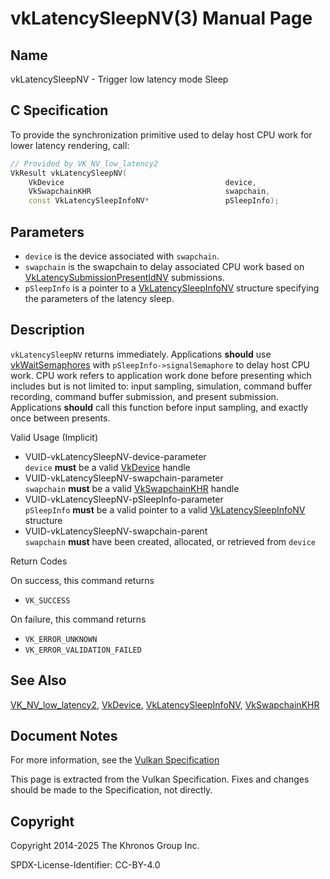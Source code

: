# vkLatencySleepNV(3) Manual Page

## Name

vkLatencySleepNV - Trigger low latency mode Sleep



## [](#_c_specification)C Specification

To provide the synchronization primitive used to delay host CPU work for lower latency rendering, call:

```c++
// Provided by VK_NV_low_latency2
VkResult vkLatencySleepNV(
    VkDevice                                    device,
    VkSwapchainKHR                              swapchain,
    const VkLatencySleepInfoNV*                 pSleepInfo);
```

## [](#_parameters)Parameters

- `device` is the device associated with `swapchain`.
- `swapchain` is the swapchain to delay associated CPU work based on [VkLatencySubmissionPresentIdNV](https://registry.khronos.org/vulkan/specs/latest/man/html/VkLatencySubmissionPresentIdNV.html) submissions.
- `pSleepInfo` is a pointer to a [VkLatencySleepInfoNV](https://registry.khronos.org/vulkan/specs/latest/man/html/VkLatencySleepInfoNV.html) structure specifying the parameters of the latency sleep.

## [](#_description)Description

`vkLatencySleepNV` returns immediately. Applications **should** use [vkWaitSemaphores](https://registry.khronos.org/vulkan/specs/latest/man/html/vkWaitSemaphores.html) with `pSleepInfo->signalSemaphore` to delay host CPU work. CPU work refers to application work done before presenting which includes but is not limited to: input sampling, simulation, command buffer recording, command buffer submission, and present submission. Applications **should** call this function before input sampling, and exactly once between presents.

Valid Usage (Implicit)

- [](#VUID-vkLatencySleepNV-device-parameter)VUID-vkLatencySleepNV-device-parameter  
  `device` **must** be a valid [VkDevice](https://registry.khronos.org/vulkan/specs/latest/man/html/VkDevice.html) handle
- [](#VUID-vkLatencySleepNV-swapchain-parameter)VUID-vkLatencySleepNV-swapchain-parameter  
  `swapchain` **must** be a valid [VkSwapchainKHR](https://registry.khronos.org/vulkan/specs/latest/man/html/VkSwapchainKHR.html) handle
- [](#VUID-vkLatencySleepNV-pSleepInfo-parameter)VUID-vkLatencySleepNV-pSleepInfo-parameter  
  `pSleepInfo` **must** be a valid pointer to a valid [VkLatencySleepInfoNV](https://registry.khronos.org/vulkan/specs/latest/man/html/VkLatencySleepInfoNV.html) structure
- [](#VUID-vkLatencySleepNV-swapchain-parent)VUID-vkLatencySleepNV-swapchain-parent  
  `swapchain` **must** have been created, allocated, or retrieved from `device`

Return Codes

On success, this command returns

- `VK_SUCCESS`

On failure, this command returns

- `VK_ERROR_UNKNOWN`
- `VK_ERROR_VALIDATION_FAILED`

## [](#_see_also)See Also

[VK\_NV\_low\_latency2](https://registry.khronos.org/vulkan/specs/latest/man/html/VK_NV_low_latency2.html), [VkDevice](https://registry.khronos.org/vulkan/specs/latest/man/html/VkDevice.html), [VkLatencySleepInfoNV](https://registry.khronos.org/vulkan/specs/latest/man/html/VkLatencySleepInfoNV.html), [VkSwapchainKHR](https://registry.khronos.org/vulkan/specs/latest/man/html/VkSwapchainKHR.html)

## [](#_document_notes)Document Notes

For more information, see the [Vulkan Specification](https://registry.khronos.org/vulkan/specs/latest/html/vkspec.html#vkLatencySleepNV)

This page is extracted from the Vulkan Specification. Fixes and changes should be made to the Specification, not directly.

## [](#_copyright)Copyright

Copyright 2014-2025 The Khronos Group Inc.

SPDX-License-Identifier: CC-BY-4.0